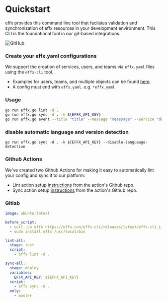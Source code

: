 # Quickstart

effx provides this command line tool that facilates validation and synchronization of effx resources in your development environment. This CLI is the foundational tool in our git-based integrations.

![GitHub](https://img.shields.io/github/license/effxhq/effx-cli)


### Create your effx.yaml configurations

We support the creation of services, users, and teams via `effx.yaml` files using the `effx-cli` tool.

- Examples for users, teams, and multiple objects can be found [here](./examples/).
- A config must end with `effx.yaml`. e.g. `*effx.yaml`

### Usage

```bash
go run effx.go lint -d .
go run effx.go sync -d . -k ${EFFX_API_KEY}
go run effx.go event --title "title" --message "meassage" --service "dooku" --tags "key:value" --actions "alert:name:https://pagerduty.com -k $EFFX_API_KEY 
```

### disable automatic language and version detection
```
go run effx.go sync -d . -k ${EFFX_API_KEY} --disable-languauge-detection
```

### Github Actions

We've created two Github Actions for making it easy to automatically lint your config and sync it to our platform:

- Lint action setup [instructions](https://github.com/effxhq/effx-lint-action) from the action's Github repo.
- Sync action setup [instructions](https://github.com/effxhq/effx-sync-action) from the action's Github repo.

### Gitlab

```yaml
image: ubuntu:latest

before_script:
  - curl -Lo effx https://effx.run/effx-cli/releases/latest/effx-cli_Linux_x86_64
  - sudo install effx /usr/local/bin

lint-all:
  stage: test
  script:
    - effx lint -d .

sync-all:
  stage: deploy
  variables:
    EFFX_API_KEY: ${EFFX_API_KEY}
  script:
    - effx sync -d .
  only:
    - master
```
